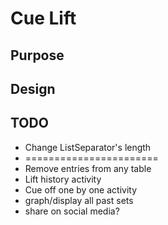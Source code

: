 # Cue Lift

## Purpose

## Design
## TODO

- Change ListSeparator's length
- =======================
- Remove entries from any table
- Lift history activity
- Cue off one by one activity
- graph/display all past sets
- share on social media?